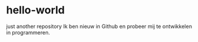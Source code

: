 # hello-world
just another repository
Ik ben nieuw in Github en probeer mij te ontwikkelen in programmeren.
